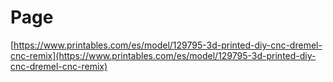 # Page

[https://www.printables.com/es/model/129795-3d-printed-diy-cnc-dremel-cnc-remix](https://www.printables.com/es/model/129795-3d-printed-diy-cnc-dremel-cnc-remix)
